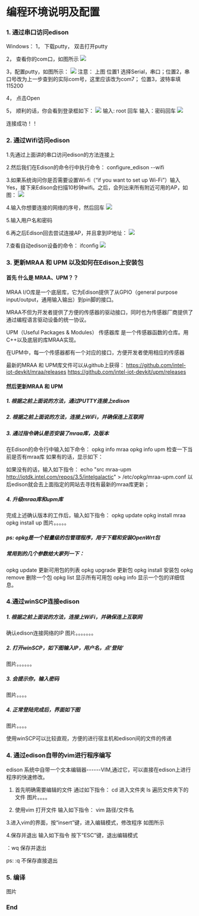 ﻿# 编程环境说明及配置

### 1. 通过串口访问edison
Windows：
1， 下载putty， 双击打开putty

2， 查看你的com口，如图所示
![](http://mc.dfrobot.com.cn/data/attachment/forum/201508/11/222701s55l4n9ny99z45fm.png)

3，配置putty，如图所示：
![](http://mc.dfrobot.com.cn/data/attachment/forum/201508/11/222712pg0g0uold6kkox4a.png)
注意： 上图 位置1 选择Serial，串口；位置2，串口号改为上一步查到的实际com号，这里应该改为com7； 位置3，波特率填115200

4， 点击Open

5， 顺利的话，你会看到登录框如下：
![](http://mc.dfrobot.com.cn/data/attachment/forum/201508/11/222725iroy6w6wzey63334.png)
输入: root 回车
输入：密码回车
![](http://mc.dfrobot.com.cn/data/attachment/forum/201508/11/222726gbg922279rwmzawo.png)

连接成功！！
### 2. 通过Wifi访问edison
1.先通过上面讲的串口访问edison的方法连接上

2.然后我们在Edison的命令行中执行命令：
  configure_edison --wifi

3.如果系统询问你是否需要设置Wi-fi（“if you want to set up Wi-Fi”）输入Yes，接下来Edison会扫描10秒钟wifi。之后，会列出来所有附近可用的AP，如图：
![](http://mc.dfrobot.com.cn/data/attachment/forum/201508/17/084101wf44qdz4ssz9v4im.jpg)

4.输入你想要连接的网络的序号，然后回车
![](http://mc.dfrobot.com.cn/data/attachment/forum/201508/17/084102nllrbn0r905l5bbj.jpg)

5.输入用户名和密码

6.再之后Edison回去尝试连接AP，并且拿到IP地址：
![](http://mc.dfrobot.com.cn/data/attachment/forum/201508/17/084101yvdnvvehfyvdtmmt.jpg)

7.查看自动edison设备的命令： ifconfig
![](http://mc.dfrobot.com.cn/data/attachment/forum/201508/17/084102dkwn57ew5wsk9z7a.jpg)

### 3. 更新MRAA 和 UPM 以及如何在Edison上安装包
#### 首先 什么是 MRAA、UPM？？

MRAA I/O库是一个底层库，它为Edison提供了从GPIO（general purpose input/output，通用输入输出）到pin脚的接口。

MRAA不但为开发者提供了方便的传感器的驱动接口，同时也为传感器厂商提供了通过编程语言驱动设备的统一协议。

UPM（Useful Packages & Modules） 传感器库 是一个传感器函数的仓库。用C++以及底层的库MRAA实现。

在UPM中，每一个传感器都有一个对应的接口，方便开发者使用相应的传感器

最新的MRAA 和 UPM库文件可以从github上获得：
https://github.com/intel-iot-devkit/mraa/releases
https://github.com/intel-iot-devkit/upm/releases

#### 然后更新MRAA 和 UPM

##### 1. 根据之前上面说的方法，通过PUTTY连接上edison

##### 2. 根据之前上面说的方法，连接上WiFi，并确保连上互联网

##### 3. 通过指令确认是否安装了mraa库，及版本
在Edison的命令行中输入如下命令：
opkg info mraa
opkg info upm
检查一下当前是否有mraa库
如果有的话，显示如下：

如果没有的话，输入如下指令：
echo "src mraa-upm http://iotdk.intel.com/repos/3.5/intelgalactic" > /etc/opkg/mraa-upm.conf
以后edison就会去上面指定的网站去寻找有最新的mraa库更新；

##### 4. 升级mraa库和upm库
完成上述确认版本的工作后，输入如下指令：
opkg update
opkg install mraa
opkg install up
图片。。。。。

##### ps: opkg是一个轻量级的包管理程序，用于下载和安装OpenWrt包

##### 常用到的几个参数给大家列一下：

opkg update                更新可用包的列表
opkg upgrade <pkgs> 更新包
opkg install  <pkgs>    安装包
opkg remove <pkgs>  删除一个包 
opkg list                      显示所有可用包
opkg info <pkgs>        显示一个包的详细信息。

### 4.通过winSCP连接edison
##### 1. 根据之前上面说的方法，连接上WiFi，并确保连上互联网
确认edison连接网络的IP
图片。。。。。。。

##### 2. 打开winSCP，如下图输入IP，用户名，点‘登陆’
图片。。。。。。

##### 3. 会提示你，输入密码
图片。。。。

##### 4. 正常登陆完成后，界面如下图
图片。。。。

使用winSCP可以比较直观，方便的进行宿主机和edison间的文件的传递

### 4. 通过edison自带的vim进行程序编写
edison 系统中自带一个文本编辑器------VIM,通过它，可以直接在edison上进行程序的快速修改。

1. 首先明确需要编辑的文件
通过如下指令：
cd 进入文件夹
ls  遍历文件夹下的文件
图片。。。。

2. 使用vim 打开文件
输入如下指令：
vim 路径/文件名

3.进入vim的界面，按“insert”键，进入编辑模式，修改程序
如图所示

4.保存并退出
输入如下指令
按下“ESC”键，退出编辑模式

：wq  保存并退出

ps:  :q  不保存直接退出


### 5. 编译
图片
















### End
